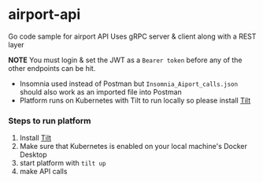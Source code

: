 # airport-api
Go code sample for airport API
Uses gRPC server & client along with a REST layer

**NOTE** You must login & set the JWT as a `Bearer token` before any of the other endpoints can be hit.
- Insomnia used instead of Postman but `Insomnia_Aiport_calls.json` should also work as an imported file into Postman
- Platform runs on Kubernetes with Tilt to run locally so please install [Tilt](https://docs.tilt.dev/install.html)

### Steps to run platform
1. Install [Tilt](https://docs.tilt.dev/install.html)
2. Make sure that Kubernetes is enabled on your local machine's Docker Desktop
3. start platform with `tilt up`
4. make API calls
